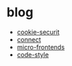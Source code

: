 # blog
- [cookie-securit](./cookie-security.md)
- [connect](./connect.md)
- [micro-frontends](./micro-frontends.md)
- [code-style](./code-style.md)
